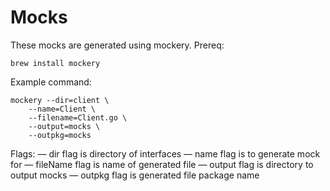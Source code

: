 # Mocks

These mocks are generated using mockery.
Prereq:
```
brew install mockery
```

Example command:
```
mockery --dir=client \
    --name=Client \
    --filename=Client.go \
    --output=mocks \
    --outpkg=mocks
```

Flags:
— dir flag is directory of interfaces
— name flag is to generate mock for
— fileName flag is name of generated file
— output flag is directory to output mocks
— outpkg flag is generated file package name
